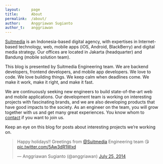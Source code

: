 ```yaml
---
layout:     page
title:      About
permalink:  /about/
author:     Anggriawan Sugianto
author_t:   anggriawan
---
```


[Suitmedia](http://www.suitmedia.com) is an Indonesia-based digital agency, with expertises in Internet-based technology, web, mobile apps (iOS, Android, BlackBerry) and digital media strategy. Our offices are located in Jakarta (headquarter) and Bandung (mobile solution team).

This blog is presented by Suitmedia Engineering team. We are backend developers, frontend developers, and mobile app developers. We love to code. We love building things. We keep calm when deadlines come. We make it work, make it right, and make it fast.

We are continuously seeking new engineers to build state-of-the-art web and mobile applications. Our development team is working on interesting projects with fascinating brands, and we are also developing products that have good impacts to the society. As an engineer on the team, you will grow together with us and get many great experiences. You know whom to [contact](/career)  if you want to join us.

Keep an eye on this blog for posts about interesting projects we’re working on.

<blockquote class="twitter-tweet" lang="en"><p>Happy holidays!! Greetings from <a href="https://twitter.com/suitmedia">@Suitmedia</a> Engineering team 😘 <a href="http://t.co/5Aw3dR1Wxd">pic.twitter.com/5Aw3dR1Wxd</a></p>&mdash; Anggriawan Sugianto (@anggriawan) <a href="https://twitter.com/anggriawan/statuses/492691271798894592">July 25, 2014</a></blockquote>
<script async src="//platform.twitter.com/widgets.js" charset="utf-8"></script>
